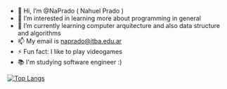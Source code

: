 - 👋 Hi, I’m @NaPrado ( Nahuel Prado )
- 👀 I’m interested in learning more about programming in general 
- 🌱 I’m currently learning computer arquitecture and also data structure and algorithms
- 📫 My email is naprado@itba.edu.ar
- ⚡ Fun fact: I like to play videogames
- 📚 I'm studying software engineer :)



[![Top Langs](https://github-readme-stats-git-masterrstaa-rickstaa.vercel.app/api/top-langs/?username=NaPrado)](https://github.com/anuraghazra/github-readme-stats)

